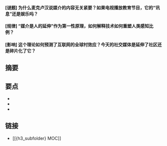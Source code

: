 #### [谜题] 为什么麦克卢汉说媒介的内容无关紧要？如果电视播放教育节目，它的“讯息”还是娱乐吗？


#### [规律] “媒介是人的延伸”作为第一性原理，如何解释技术如何重塑人类感知比例？


#### [影响] 这个理论如何预测了互联网的全球村效应？今天的社交媒体是延伸了社区还是碎片化了它？


## 摘要


## 要点

- 
- 
- 

## 链接

- [[{h3_subfolder} MOC]]
